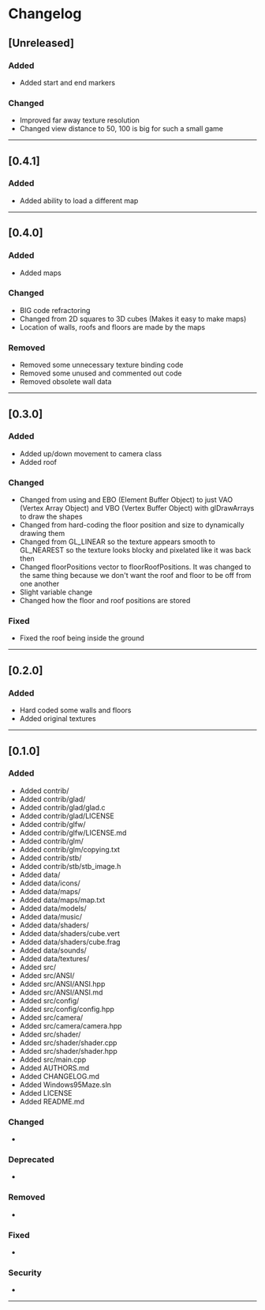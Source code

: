 # Changelog

## [Unreleased]

### Added
* Added start and end markers

### Changed
* Improved far away texture resolution
* Changed view distance to 50, 100 is big for such a small game

-------------------------------------------------------------------------------------------------------------


## [0.4.1]

### Added
* Added ability to load a different map

-------------------------------------------------------------------------------------------------------------

## [0.4.0]

### Added
* Added maps

### Changed
* BIG code refractoring
* Changed from 2D squares to 3D cubes (Makes it easy to make maps)
* Location of walls, roofs and floors are made by the maps

### Removed
* Removed some unnecessary texture binding code
* Removed some unused and commented out code
* Removed obsolete wall data

-------------------------------------------------------------------------------------------------------------

## [0.3.0]

### Added
* Added up/down movement to camera class
* Added roof

### Changed
* Changed from using and EBO (Element Buffer Object) to just VAO (Vertex Array Object) and VBO (Vertex Buffer Object) with glDrawArrays to draw the shapes
* Changed from hard-coding the floor position and size to dynamically drawing them
* Changed from GL_LINEAR so the texture appears smooth to GL_NEAREST so the texture looks blocky and pixelated like it was back then
* Changed floorPositions vector to floorRoofPositions. It was changed to the same thing because we don't want the roof and floor to be off from one another
* Slight variable change
* Changed how the floor and roof positions are stored

### Fixed
* Fixed the roof being inside the ground

-------------------------------------------------------------------------------------------------------------

## [0.2.0]

### Added
* Hard coded some walls and floors
* Added original textures

-------------------------------------------------------------------------------------------------------------

## [0.1.0]

### Added
* Added contrib/
* Added contrib/glad/
* Added contrib/glad/glad.c
* Added contrib/glad/LICENSE
* Added contrib/glfw/
* Added contrib/glfw/LICENSE.md
* Added contrib/glm/
* Added contrib/glm/copying.txt
* Added contrib/stb/
* Added contrib/stb/stb_image.h
* Added data/
* Added data/icons/
* Added data/maps/
* Added data/maps/map.txt
* Added data/models/
* Added data/music/
* Added data/shaders/
* Added data/shaders/cube.vert
* Added data/shaders/cube.frag
* Added data/sounds/
* Added data/textures/
* Added src/
* Added src/ANSI/
* Added src/ANSI/ANSI.hpp
* Added src/ANSI/ANSI.md
* Added src/config/
* Added src/config/config.hpp
* Added src/camera/
* Added src/camera/camera.hpp
* Added src/shader/
* Added src/shader/shader.cpp
* Added src/shader/shader.hpp
* Added src/main.cpp
* Added AUTHORS.md
* Added CHANGELOG.md
* Added Windows95Maze.sln
* Added LICENSE
* Added README.md

### Changed
*

### Deprecated
*

### Removed
*

### Fixed
*

### Security
*

-------------------------------------------------------------------------------------------------------------